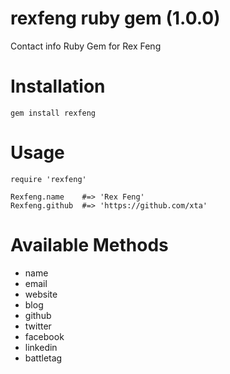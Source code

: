 # rexfeng ruby gem (1.0.0)

Contact info Ruby Gem for Rex Feng

# Installation
    gem install rexfeng

# Usage
    require 'rexfeng'

    Rexfeng.name    #=> 'Rex Feng'
    Rexfeng.github  #=> 'https://github.com/xta'

# Available Methods

  * name
  * email
  * website
  * blog
  * github
  * twitter
  * facebook
  * linkedin
  * battletag


